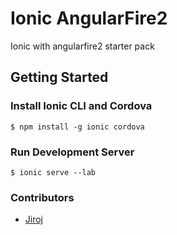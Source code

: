 # Ionic AngularFire2
Ionic with angularfire2 starter pack

## Getting Started

### Install Ionic CLI and Cordova

```
$ npm install -g ionic cordova
```

### Run Development Server

```
$ ionic serve --lab
```

### Contributors

- [Jiroj](https://github.com/jiro412j)
